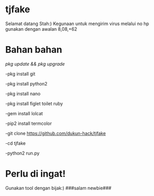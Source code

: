 # tjfake
 Selamat datang Stah:)
 Kegunaan
 untuk mengirim virus melalui no hp
 gunakan dengan awalan 8,08,+62
# Bahan bahan
*pkg update && pkg upgrade*

-pkg install git

-pkg install python2

-pkg install nano

-pkg install figlet toilet ruby

-gem install lolcat

-pip2 install termcolor

-git clone https://github.com/dukun-hack/tjfake

-cd tjfake

-python2 run.py

# Perlu di ingat!
Gunakan tool dengan bijak:)
###salam newbie###
